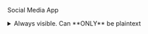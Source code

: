 Social Media App

<details>
    <summary>Always visible. Can **ONLY** be plaintext</summary> <!-- Good place for a CTA (Call to Action) -->
 <!-- empty line *️⃣  -->
    Markdown for
    collapsible content
    goes here.
</details>
<!-- empty line *️⃣  -->
